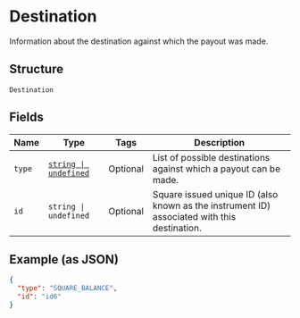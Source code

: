 
# Destination

Information about the destination against which the payout was made.

## Structure

`Destination`

## Fields

| Name | Type | Tags | Description |
|  --- | --- | --- | --- |
| `type` | [`string \| undefined`](../../doc/models/destination-type.md) | Optional | List of possible destinations against which a payout can be made. |
| `id` | `string \| undefined` | Optional | Square issued unique ID (also known as the instrument ID) associated with this destination. |

## Example (as JSON)

```json
{
  "type": "SQUARE_BALANCE",
  "id": "id6"
}
```

